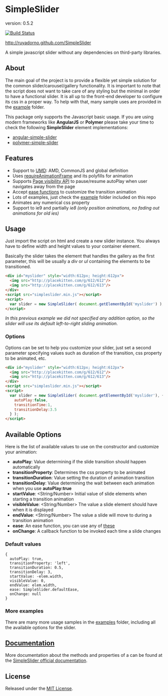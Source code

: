 SimpleSlider
============

version: 0.5.2

[![Build Status](https://travis-ci.org/ruyadorno/SimpleSlider.png?branch=develop)](https://travis-ci.org/ruyadorno/SimpleSlider)

http://ruyadorno.github.com/SimpleSlider

A simple javascript slider without any dependencies on third-party libraries.


## About

The main goal of the project is to provide a flexible yet simple solution for the common slider/carousel/gallery functionality. It is important to note that the script does not want to take care of any styling but the minimal in order to have a functional slider. It is all up to the front-end developer to configure its css in a proper way. To help with that, many sample uses are provided in the [example](https://github.com/ruyadorno/SimpleSlider/tree/master/examples) folder.

This package only supports the Javascript basic usage. If you are using modern frameworks like **AngularJS** or **Polymer** please take your time to check the following **SimpleSlider** element implementations:

- [angular-simple-slider](https://github.com/ruyadorno/angular-simple-slider)
- [polymer-simple-slider](https://github.com/ruyadorno/polymer-simple-slider)


## Features

- Support to [UMD](https://github.com/umdjs/umd): AMD, CommonJS and global definition
- Uses [requireAnimationFrame](https://developer.mozilla.org/en/docs/Web/API/window.requestAnimationFrame) and its polyfills for animation
- Supports [Page visibility API](https://developer.mozilla.org/en-US/docs/Web/Events/visibilitychange) to pause/resume autoPlay when user navigates away from the page
- Accept [ease functions](https://github.com/jimjeffers/Easie/blob/master/easie.js) to customize the transition animation
- Lots of examples, just check the [example](https://github.com/ruyadorno/SimpleSlider/tree/master/examples) folder included on this repo
- Animates any numerical css property
- Support to ie9 and partially *ie8 (only position animations, no fading out animations for old ies)*


## Usage

Just import the script on html and create a new slider instance. You always have to define width and height values to your container element.

Basically the slider takes the element that handles the gallery as the first parameter, this will be usually a *div* or *ul* containing the elements to be transitioned.

```html
<div id="myslider" style="width:612px; height:612px">
  <img src="http://placekitten.com/g/612/612"/>
  <img src="http://placekitten.com/g/612/613"/>
</div>
<script src="simpleslider.min.js"></script>
<script>
  var slider = new SimpleSlider( document.getElementById('myslider') );
</script>
```

*In this previous example we did not specified any addition option, so the slider will use its default left-to-right sliding animation.*

### Options

Options can be set to help you customize your slider, just set a second parameter specifying values such as duration of the transition, css property to be animated, etc.

```html
<div id="myslider" style="width:612px; height:612px">
  <img src="http://placekitten.com/g/612/612"/>
  <img src="http://placekitten.com/g/612/613"/>
</div>
<script src="simpleslider.min.js"></script>
<script>
  var slider = new SimpleSlider( document.getElementById('myslider'), {
    autoPlay:false,
    transitionTime:1,
    transitionDelay:3.5
  } );
</script>
```


## Available Options

Here is the list of available values to use on the constructor and customize your animation:

- **autoPlay**: <Boolean> Value determining if the slide transition should happen automatically
- **transitionProperty**: <String> Determines the css property to be animated
- **transitionDuration**: <Number> Value setting the duration of animation transition
- **transitionDelay**: <Number> Value determining the wait between each animation when you use **autoPlay:true**
- **startValue**: <String/Number> Initial value of slide elements when starting a transition animation
- **visibleValue**: <String/Number> The value a slide element should have when it is displayed
- **endValue**: <String/Number> The value a slide will move to during a transition animation
- **ease**: <Function> An ease function, you can use any of [these](https://github.com/jimjeffers/Easie/blob/master/easie.js)
- **onChange**: <Function> A callback function to be invoked each time a slide changes

### Default values

    {
      autoPlay: true,
      transitionProperty: 'left',
      transitionDuration: 0.5,
      transitionDelay: 3,
      startValue: -elem.width,
      visibleValue: 0,
      endValue: elem.width,
      ease: SimpleSlider.defaultEase,
      onChange: null
    }

### More examples

There are many more usage samples in the [examples](https://github.com/ruyadorno/SimpleSlider/tree/master/examples) folder, including all the available options for the slider.


## [Documentation](http://ruyadorno.github.io/SimpleSlider/doc/simpleslider_doc.html)

More documentation about the methods and properties of a can be found at the <a href="http://ruyadorno.github.io/SimpleSlider/doc/simpleslider_doc.html">SimpleSlider official documentation</a>.


## License

Released under the [MIT License](http://www.opensource.org/licenses/mit-license.php).

